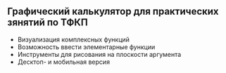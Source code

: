 ## Графический калькулятор для практических зянятий по ТФКП
- Визуализация комплексных функций
- Возможность ввести элементарные функции
- Инструменты для рисования на плоскости аргумента
- Десктоп- и мобильная версия
